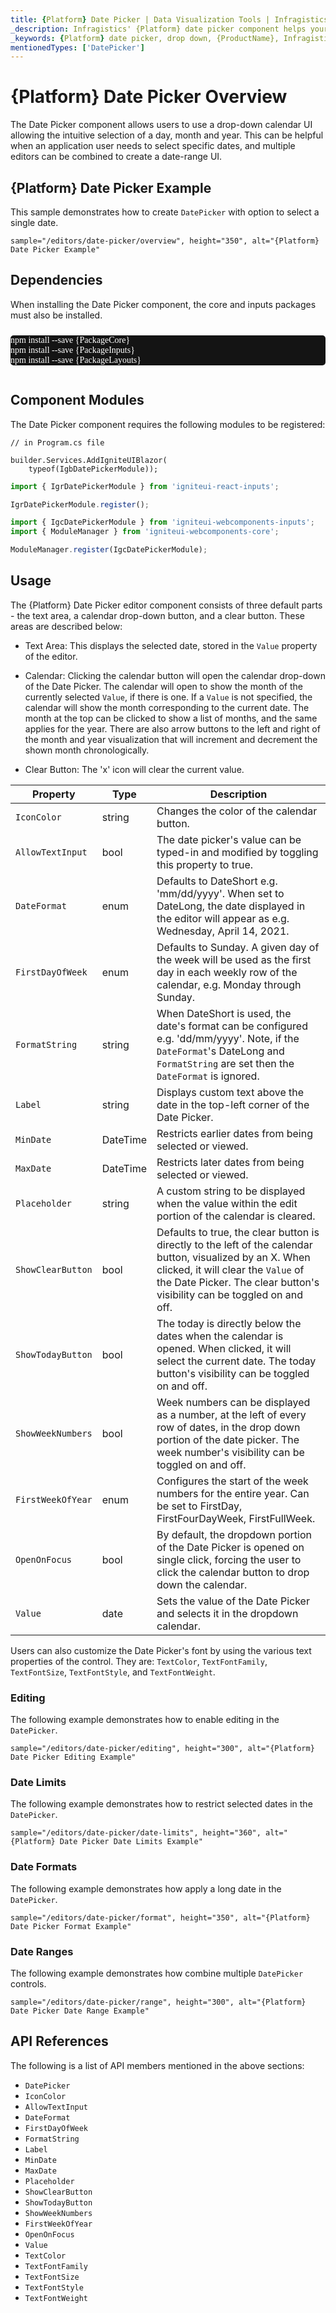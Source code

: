 ```yaml
---
title: {Platform} Date Picker | Data Visualization Tools | Infragistics
_description: Infragistics' {Platform} date picker component helps your users select dates. Improve your graphs and visualization with Ignite UI for  {Platform}!
_keywords: {Platform} date picker, drop down, {ProductName}, Infragistics
mentionedTypes: ['DatePicker']
---
```

# {Platform} Date Picker Overview

The Date Picker component allows users to use a drop-down calendar UI allowing the intuitive selection of a day, month and year. This can be helpful when an application user needs to select specific dates, and multiple editors can be combined to create a date-range UI.

## {Platform} Date Picker Example

This sample demonstrates how to create `DatePicker` with option to select a single date.

`sample="/editors/date-picker/overview", height="350", alt="{Platform} Date Picker Example"`



<!-- React, WebComponents -->
## Dependencies
When installing the Date Picker component, the core and inputs packages must also be installed.

<pre style="background:#141414;color:white;display:inline-block;padding:16x;margin-top:10px;font-family:'Consolas';border-radius:5px;width:100%">
npm install --save {PackageCore}
npm install --save {PackageInputs}
npm install --save {PackageLayouts}
</pre>
<!-- end: React, WebComponents -->

## Component Modules

The Date Picker component requires the following modules to be registered:

```razor
// in Program.cs file

builder.Services.AddIgniteUIBlazor(
    typeof(IgbDatePickerModule));
```

```ts
import { IgrDatePickerModule } from 'igniteui-react-inputs';

IgrDatePickerModule.register();
```

```ts
import { IgcDatePickerModule } from 'igniteui-webcomponents-inputs';
import { ModuleManager } from 'igniteui-webcomponents-core';

ModuleManager.register(IgcDatePickerModule);
```

<div class="divider--half"></div>

## Usage

The {Platform} Date Picker editor component consists of three default parts - the text area, a calendar drop-down button, and a clear button. These areas are described below:

- Text Area: This displays the selected date, stored in the `Value` property of the editor.

- Calendar: Clicking the calendar button will open the calendar drop-down of the Date Picker. The calendar will open to show the month of the currently selected `Value`, if there is one. If a `Value` is not specified, the calendar will show the month corresponding to the current date. The month at the top can be clicked to show a list of months, and the same applies for the year. There are also arrow buttons to the left and right of the month and year visualization that will increment and decrement the shown month chronologically.

- Clear Button: The 'x' icon will clear the current value.

| Property | Type | Description |
| ---------|------|------------ |
| `IconColor` | string | Changes the color of the calendar button. |
| `AllowTextInput`  |  bool   |  The date picker's value can be typed-in and modified by toggling this property to true. |
| `DateFormat` | enum | Defaults to DateShort e.g. 'mm/dd/yyyy'. When set to DateLong, the date displayed in the editor will appear as e.g. Wednesday, April 14, 2021. |
| `FirstDayOfWeek` | enum | Defaults to Sunday. A given day of the week will be used as the first day in each weekly row of the calendar, e.g. Monday through Sunday. |
| `FormatString` | string  | When DateShort is used, the date's format can be configured e.g. 'dd/mm/yyyy'. Note, if the `DateFormat`'s DateLong and `FormatString` are set then the `DateFormat` is ignored. |
| `Label`  |  string | Displays custom text above the date in the top-left corner of the Date Picker. |
| `MinDate` | DateTime | Restricts earlier dates from being selected or viewed. |
| `MaxDate` | DateTime | Restricts later dates from being selected or viewed. |
| `Placeholder` | string  |  A custom string to be displayed when the value within the edit portion of the calendar is cleared. |
| `ShowClearButton` | bool  |  Defaults to true, the clear button is directly to the left of the calendar button, visualized by an X. When clicked, it will clear the `Value` of the Date Picker. The clear button's visibility can be toggled on and off. |
| `ShowTodayButton`| bool  |  The today is directly below the dates when the calendar is opened. When clicked, it will select the current date. The today button's visibility can be toggled on and off. |
| `ShowWeekNumbers` | bool | Week numbers can be displayed as a number, at the left of every row of dates, in the drop down portion of the date picker. The week number's visibility can be toggled on and off. |
| `FirstWeekOfYear` | enum | Configures the start of the week numbers for the entire year. Can be set to FirstDay, FirstFourDayWeek, FirstFullWeek. |
| `OpenOnFocus` | bool | By default, the dropdown portion of the Date Picker is opened on single click, forcing the user to click the calendar button to drop down the calendar. |
| `Value` | date | Sets the value of the Date Picker and selects it in the dropdown calendar. |

Users can also customize the Date Picker's font by using the various text properties of the control. They are: `TextColor`, `TextFontFamily`, `TextFontSize`, `TextFontStyle`, and `TextFontWeight`.

### Editing

The following example demonstrates how to enable editing in the `DatePicker`.

`sample="/editors/date-picker/editing", height="300", alt="{Platform} Date Picker Editing Example"`



<div class="divider--half"></div>

### Date Limits

The following example demonstrates how to restrict selected dates in the `DatePicker`.

`sample="/editors/date-picker/date-limits", height="360", alt="{Platform} Date Picker Date Limits Example"`



<div class="divider--half"></div>

### Date Formats

The following example demonstrates how apply a long date in the `DatePicker`.

`sample="/editors/date-picker/format", height="350", alt="{Platform} Date Picker Format Example"`



<div class="divider--half"></div>

### Date Ranges

The following example demonstrates how combine multiple `DatePicker` controls.

`sample="/editors/date-picker/range", height="300", alt="{Platform} Date Picker Date Range Example"`



<div class="divider--half"></div>

## API References

The following is a list of API members mentioned in the above sections:

- `DatePicker`
- `IconColor`
- `AllowTextInput`
- `DateFormat`
- `FirstDayOfWeek`
- `FormatString`
- `Label`
- `MinDate`
- `MaxDate`
- `Placeholder`
- `ShowClearButton`
- `ShowTodayButton`
- `ShowWeekNumbers`
- `FirstWeekOfYear`
- `OpenOnFocus`
- `Value`
- `TextColor`
- `TextFontFamily`
- `TextFontSize`
- `TextFontStyle`
- `TextFontWeight`
